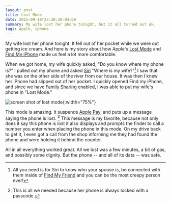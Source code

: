 ```yaml
---
layout: post
title: Lost Mode
date: 2015-09-18T23:20:28-04:00
summary: My wife lost her phone tonight, but it all turned out ok.
tags: apple, iphone
---
```



My wife lost her phone tonight. It fell out of her pocket while we were out getting ice cream. And here is my story about how Apple's [Lost Mode] and [Find My iPhone] made us feel a lot more comfortable.

When we got home, my wife quickly asked, "Do you know where my phone is?" I pulled out my phone and asked [Siri] "Where is my wife?"[^fmf] I saw that she was on the other side of the river from our house. It was then I knew her iPhone had slipped out of her pocket. I quickly opened Find my iPhone, and since we have [Family Sharing] enabled, I was able to put my wife's phone in "Lost Mode."

![screen shot of lost mode]({filename}/images/lost-mode.jpg){:width="75%"}

This mode is amazing. It suspends [Apple Pay], and puts up a message saying the phone is lost. [^all] This message is my favorite, because not only does it say this phone is lost it also displays and prompts the finder to call a number you enter when placing the phone in this mode. On my drive back to get it, I even got a call from the shop informing me they had found the phone and were holding it behind the counter.

All in all everything worked great. All we lost was a few minutes, a bit of gas, and possibly some dignity. But the phone -- and all of its data -- was safe.

[Lost Mode]: https://support.apple.com/kb/PH2700?locale=en_US&viewlocale=en_US
[Find My iPhone]: https://support.apple.com/kb/PH2698?viewlocale=en_US
[Siri]: https://www.apple.com/ios/siri/
[Apple Pay]: https://www.apple.com/apple-pay/
[Family Sharing]: https://www.apple.com/icloud/family-sharing/

[^fmf]: All you need is for Siri to know who your spouse is, be connected with them inside of [Find My Friend](https://www.apple.com/apps/find-my-friends/) and you can be the most creepy person ever!
[^all]: This is all we needed because her phone is always locked with a passcode.

